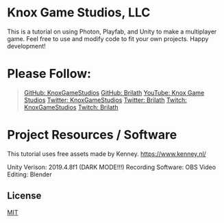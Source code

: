 # Knox Game Studios, LLC

This is a tutorial on using Photon, Playfab, and Unity to make a multiplayer game. Feel free to use and modify code to fit your own projects. Happy development!
# Please Follow:
> [GitHub: KnoxGameStudios](https://github.com/KnoxGameStudios)
> [GitHub: Brilath](https://github.com/brilath)
> [YouTube: Knox Game Studios](https://www.youtube.com/channel/UC2-tEpkeTgnRcDK19f2EmGQ)
> [Twitter: KnoxGameStudios](https://twitter.com/KnoxGameStudios)
> [Twitter: Brilath](https://twitter.com/BrilathTVTV)
> [Twitch: KnoxGameStudios](https://www.twitch.tv/knoxgamestudios)
> [Twitch: Brilath](https://www.twitch.tv/brilath)

# Project Resources / Software
This tutorial uses free assets made by Kenney. https://www.kenney.nl/

Unity Verison: 2019.4.8f1 (DARK MODE!!!)
Recording Software: OBS
Video Editing: Blender

## License
[MIT](https://choosealicense.com/licenses/mit/)
